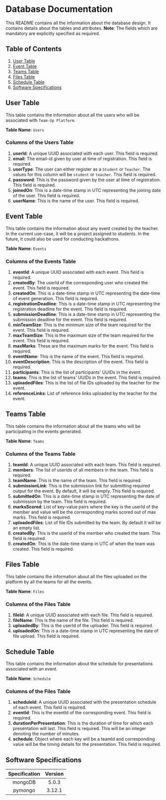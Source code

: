 # Database Documentation

This README contains all the information about the database design.
It contains details about the tables and attributes.
**Note**: The fields which are mandatory are explicitly specified as required. 


## Table of Contents

1. [User Table](#user-table)
2. [Event Table](#event-table)
3. [Teams Table](#teams-table)
4. [Files Table](#files-table)
5. [Schedule Table](#schedule-table)
6. [Software Specifications](#sofware-specifications)

## User Table

This table contains the information about all the users who will be associated with
`Team-Up Platform`.

**Table Name**: `Users`

### Columns of the Users Table

1. **userId**: A unique UUID associated with each user. This field is required.
2. **email**: The email-id given by user at time of registration. This field is required.
3. **userType**: The user can either register as a `Student` or `Teacher`. The values for this column will be `student` or `teacher`. This field is required.
4. **password**: This is the password given by the user at time of registration. This field is required.
5. **joinedOn**: This is a date-time stamp in UTC representing the joining date of the user. This field is required.
6. **userName**: This is the name of the user. This field is required.

## Event Table

This table contains the information about any event created by the teacher. In the current use-case, it will be a project assigned to students. In the future, it could also be used for conducting hackathons.

**Table Name**: `Events`

### Columns of the Events Table

1. **eventId**: A unique UUID associated with each event. This field is required.
2. **createdBy**: The userId of the corresponding user who created the event. This field is required.
3. **createdOn**: This is a date-time stamp in UTC representing the date-time of event generation. This field is required.
4. **registrationDeadline**: This is a date-time stamp in UTC representing the registration deadline for the event. This field is required.
5. **submissionDeadline**: This is a date-time stamp in UTC representing the submission deadline for the event. This field is required.
6. **minTeamSize**: This is the minimum size of the team required for the event. This field is required.
7. **maxTeamSize**: This is the maximum size of the team required for the event. This field is required.
8. **maxMarks**: These are the maximum marks for the event. This field is required.
9. **eventName**: This is the name of the event. This field is required.
10. **eventDescription**: This is the description of the event. This field is required.
11. **participants**: This is the list of participants' UUIDs in the event.
12. **teams**: This is the list of teams' UUIDs in the event. This field is required.
13. **uploadedFiles**: This is the list of file IDs uploaded by the teacher for the event.
14. **referenceLinks**: List of reference links uploaded by the teacher for the event.

## Teams Table

This table contains the information about all the teams who will be participating in the events generated.

**Table Name**: `Teams`

### Columns of the Teams Table

1. **teamId**: A unique UUID associated with each team. This field is required.
2. **members**: The list of userIds of all members in the team. This field is required.
3. **teamName**: This is the name of the team. This field is required.
4. **submissionLink**: This is the submission link for submitting required output for the event. By default, it will be empty. This field is required.
5. **submittedOn**: This is a date-time stamp in UTC representing the date of submission by the team. This field is required.
6. **marksScored**: List of key-value pairs where the key is the userId of the member and value will be the corresponding marks scored out of max marks. This field is required.
7. **uploadedFiles**: List of file IDs submitted by the team. By default it will be an empty list.
8. **createdBy**: This is the userId of the member who created the team. This field is required.
9. **createdOn**: This is the date-time stamp in UTC of when the team was created. This field is required.

## Files Table

This table contains the information about all the files uploaded on the platform by all the teams for all the events.

**Table Name**: `Files`

### Columns of the Files Table

1. **fileId**: A unique UUID associated with each file. This field is required.
2. **fileName**: This is the name of the file. This field is required.
3. **uploadedBy**: This is the userId of the uploader. This field is required.
4. **uploadedOn**: This is a date-time stamp in UTC representing the date of file upload. This field is required.

## Schedule Table

This table contains the information about the schedule for presentations associated with
an event.

**Table Name**: `Schedule`

### Columns of the Files Table

1. **scheduleId**: A unique UUID associated with the presentation schedule of each event. This field is required.
2. **eventId**: This is the eventId of the corresponding event. This field is required.
3. **durationPerPresentation**: This is the duration of time for which each presentation will last. This field is required. This will be an integer denoting the number of minutes.
4. **schedule**: Object where each key will be a teamId and corresponding value will be the timing details for the presentation. This field is required. 

## Software Specifications

| Specification | Version       | 
|:-------------:|:-------------:|
| mongoDB | 5.0.3 |
| pymongo     | 3.12.1 | 

     

